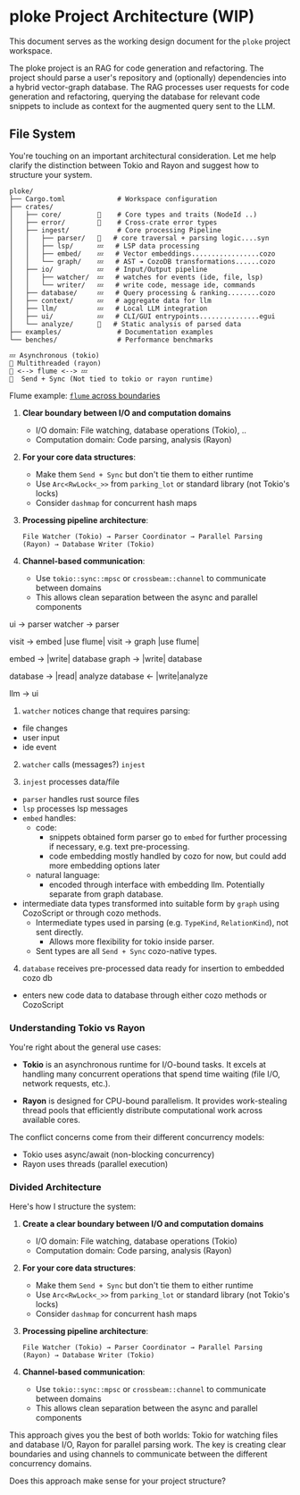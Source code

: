 # ploke Project Architecture (WIP)
This document serves as the working design document for the `ploke` project workspace.

The ploke project is an RAG for code generation and refactoring. The project
should parse a user's repository and (optionally) dependencies into a hybrid
vector-graph database. The RAG processes user requests for code generation and
refactoring, querying the database for relevant code snippets to include as
context for the augmented query sent to the LLM. 

## File System

You're touching on an important architectural consideration. Let me help clarify the distinction between Tokio and Rayon and suggest how to structure your system.


```
ploke/
├── Cargo.toml             # Workspace configuration
├── crates/
│   ├── core/         󱃜    # Core types and traits (NodeId ..)
│   ├── error/        󱃜    # Cross-crate error types
│   ├── ingest/            # Core processing Pipeline
│   │   ├── parser/   🚀   # core traversal + parsing logic....syn
│   │   ├── lsp/      💤   # LSP data processing
│   │   ├── embed/    💤   # Vector embeddings.................cozo
│   │   └── graph/    💤   # AST ➔ CozoDB transformations......cozo
│   ├── io/           💤   # Input/Output pipeline
│   │   ├── watcher/  💤   # watches for events (ide, file, lsp)
│   │   └── writer/   💤   # write code, message ide, commands
│   ├── database/     💤   # Query processing & ranking........cozo
│   ├── context/      💤   # aggregate data for llm
│   ├── llm/          💤   # Local LLM integration
│   ├── ui/           💤   # CLI/GUI entrypoints...............egui
│   └── analyze/      🚀   # Static analysis of parsed data
├── examples/              # Documentation examples
└── benches/               # Performance benchmarks

💤 Asynchronous (tokio)
🚀 Multithreaded (rayon)
🚀 <--> flume <--> 💤
󱃜  Send + Sync (Not tied to tokio or rayon runtime) 
```
Flume example: [`flume` across boundaries]

1. **Clear boundary between I/O and computation domains**
   - I/O domain: File watching, database operations (Tokio), ..
   - Computation domain: Code parsing, analysis (Rayon)

2. **For your core data structures**:
   - Make them `Send + Sync` but don't tie them to either runtime
   - Use `Arc<RwLock<_>>` from `parking_lot` or standard library (not Tokio's locks)
   - Consider `dashmap` for concurrent hash maps

3. **Processing pipeline architecture**:
   ```
   File Watcher (Tokio) → Parser Coordinator → Parallel Parsing (Rayon) → Database Writer (Tokio)
   ```

4. **Channel-based communication**:
   - Use `tokio::sync::mpsc` or `crossbeam::channel` to communicate between domains
   - This allows clean separation between the async and parallel components

ui -> parser
watcher -> parser

visit -> embed |use flume|
visit -> graph |use flume|

embed -> |write| database
graph -> |write| database

database -> |read| analyze
database <- |write|analyze

llm -> ui

1. `watcher` notices change that requires parsing:
  - file changes
  - user input
  - ide event

2. `watcher` calls (messages?) `injest`

3. `injest` processes data/file
  - `parser` handles rust source files
  - `lsp` processes lsp messages
  - `embed` handles:
    - code:
      - snippets obtained form parser go to `embed` for further processing
      if necessary, e.g. text pre-processing.
      - code embedding mostly handled by cozo for now, but could add more embedding options later
    - natural language:
      - encoded through interface with embedding llm. Potentially separate from graph database.
  - intermediate data types transformed into suitable form by `graph` using
  CozoScript or through cozo methods.
    - Intermediate types used in parsing (e.g. `TypeKind`, `RelationKind`), not sent directly.
      - Allows more flexibility for tokio inside parser.
    - Sent types are all `Send + Sync` cozo-native types.

4. `database` receives pre-processed data ready for insertion to embedded cozo db
  - enters new code data to database through either cozo methods or CozoScript



### Understanding Tokio vs Rayon

You're right about the general use cases:

- **Tokio** is an asynchronous runtime for I/O-bound tasks. It excels at handling many concurrent operations that spend time waiting (file I/O, network requests, etc.).

- **Rayon** is designed for CPU-bound parallelism. It provides work-stealing thread pools that efficiently distribute computational work across available cores.

The conflict concerns come from their different concurrency models:
- Tokio uses async/await (non-blocking concurrency)
- Rayon uses threads (parallel execution)

### Divided Architecture

Here's how I structure the system:

1. **Create a clear boundary between I/O and computation domains**
   - I/O domain: File watching, database operations (Tokio)
   - Computation domain: Code parsing, analysis (Rayon)

2. **For your core data structures**:
   - Make them `Send + Sync` but don't tie them to either runtime
   - Use `Arc<RwLock<_>>` from `parking_lot` or standard library (not Tokio's locks)
   - Consider `dashmap` for concurrent hash maps

3. **Processing pipeline architecture**:
   ```
   File Watcher (Tokio) → Parser Coordinator → Parallel Parsing (Rayon) → Database Writer (Tokio)
   ```

4. **Channel-based communication**:
   - Use `tokio::sync::mpsc` or `crossbeam::channel` to communicate between domains
   - This allows clean separation between the async and parallel components


This approach gives you the best of both worlds: Tokio for watching files and database I/O, Rayon for parallel parsing work. The key is creating clear boundaries and using channels to communicate between the different concurrency domains.

Does this approach make sense for your project structure?

[`flume` across boundaries]:/home/brasides/code/second_aider_dir/ploke/docs/design/concurrency/boundary_flume_example.md
